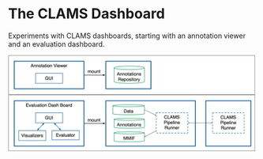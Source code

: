 # The CLAMS Dashboard

Experiments with CLAMS dashboards, starting with an annotation viewer and an evaluation dashboard.

<img src="docs/workflows/dashboard-annotations.png" width=500 align="left">
<img src="docs/workflows/dashboard-evaluation.png" width=500 align="left">


